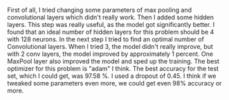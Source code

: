 First of all, I tried changing some parameters of max pooling and convolutional layers which didn't really work. Then I added some hidden layers. This step was really useful, as the model got significantly better. I found that an ideal number of hidden layers for this problem should be 4 with 128 neurons. In the next step I tried to find an optimal number of Convolutional layers. When I tried 3, the model didn't really improve, but with 2 conv layers, the model improved by approximately 1 percent. One MaxPool layer also improved the model and sped up the training. The best optimizer for this problem is "adam" I think. The best accuracy for the test set, which I could get, was 97.58 %. I used a dropout of 0.45. I think if we tweaked some parameters even more, we could get even 98% accuracy or more.